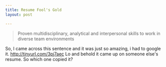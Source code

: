 ```yaml
---
title: Resume Fool's Gold
layout: post

---
```



> Proven multidisciplinary, analytical and interpersonal skills to work in diverse team environments

So, I came across this sentence and it was just so amazing, i had to google it. http://tinyurl.com/3pj7aec Lo and behold it came up on someone else's resume. So which one copied it? 